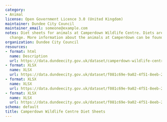 ```yaml
---
category:
- Animal
license: Open Government Licence 3.0 (United Kingdom)
maintainer: Dundee City Council
maintainer_email: someone@example.com
notes: Diet sheets for animals at Camperdown Wildlife Centre. Diets are subject to
  change. More information about the animals at Camperdown can be found on their [website](http://www.camperdownwildlifecentre.com/)
organization: Dundee City Council
resources:
- format: html
  name: Description
  url: https://data.dundeecity.gov.uk/dataset/camperdown-wildlife-centre-diet-sheets
- format: XLSX
  name: XLSX
  url: https://data.dundeecity.gov.uk/dataset/f081c69e-9a02-4f51-8eeb-2072f6ab41a3/resource/00ca93c9-163f-4e3b-bfa1-cb2073da51db/download/animal-diets-wolf-section.xlsx
- format: XLSX
  name: XLSX
  url: https://data.dundeecity.gov.uk/dataset/f081c69e-9a02-4f51-8eeb-2072f6ab41a3/resource/77f1d861-9a34-4239-ae0b-f3ef6a225688/download/animal-diets-gibbons-section.xlsx
- format: XLSX
  name: XLSX
  url: https://data.dundeecity.gov.uk/dataset/f081c69e-9a02-4f51-8eeb-2072f6ab41a3/resource/82725c41-300a-48be-a577-6b25f0435219/download/animal-diets-bear-section.xlsx
schema: default
title: Camperdown Wildlife Centre Diet Sheets
---
```


